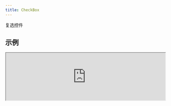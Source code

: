 ```yaml
---
title: CheckBox
---
```

复选控件

## 示例

<div><iframe style="width: 100%; margin: 0;" src="http://ui-demos.blankapp.org/checkbox-example" scrolling="no" /></div>

```jsx
<CheckBox text={'CheckBox'} />
```

## 状态

### 禁用

<div><iframe style="width: 100%; margin: 0;" src="http://ui-demos.blankapp.org/checkbox-state-disabled" scrolling="no" /></div>

```jsx
<CheckBox text={'CheckBox'} disabled />
```

### 选中

<div><iframe style="width: 100%; margin: 0;" src="http://ui-demos.blankapp.org/checkbox-state-checked" scrolling="no" /></div>

```jsx
<CheckBox text={'CheckBox'} checked />
```

## API

### 属性

名称 | 描述 | 类型 | 可选值 | 默认值
--- | --- | --- | --- | ---
`children` | - | string, element | - | -
`text` | 显示的文本 | string | - | 空字符串 ('')
`disabled` | 是否处于禁用状态 | bool | - | `false`
`checked` | 是否处于选中状态 | bool | - | `false`

### 事件

名称 | 描述
--- | ---
`onCheckedChange` | -
